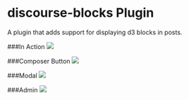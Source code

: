 # discourse-blocks Plugin
A plugin that adds support for displaying d3 blocks in posts.

###In Action
![](https://raw.githubusercontent.com/jgujgu/discourse-blocks/master/graphme.gif)

###Composer Button
![](https://raw.githubusercontent.com/jgujgu/discourse-blocks/master/screenshot-composer.png)

###Modal
![](https://raw.githubusercontent.com/jgujgu/discourse-blocks/master/screenshot-modal-1.png)

###Admin
![](https://raw.githubusercontent.com/jgujgu/discourse-blocks/master/screenshot-admin.png)
